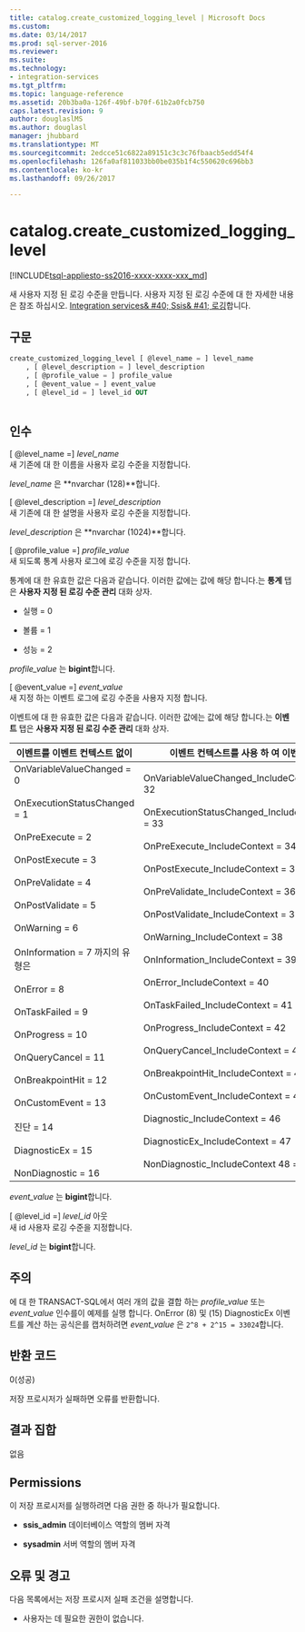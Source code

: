 ```yaml
---
title: catalog.create_customized_logging_level | Microsoft Docs
ms.custom: 
ms.date: 03/14/2017
ms.prod: sql-server-2016
ms.reviewer: 
ms.suite: 
ms.technology:
- integration-services
ms.tgt_pltfrm: 
ms.topic: language-reference
ms.assetid: 20b3ba0a-126f-49bf-b70f-61b2a0fcb750
caps.latest.revision: 9
author: douglaslMS
ms.author: douglasl
manager: jhubbard
ms.translationtype: MT
ms.sourcegitcommit: 2edcce51c6822a89151c3c3c76fbaacb5edd54f4
ms.openlocfilehash: 126fa0af811033bb0be035b1f4c550620c696bb3
ms.contentlocale: ko-kr
ms.lasthandoff: 09/26/2017

---
```

# <a name="catalogcreatecustomizedlogginglevel"></a>catalog.create_customized_logging_level
[!INCLUDE[tsql-appliesto-ss2016-xxxx-xxxx-xxx_md](../../includes/tsql-appliesto-ss2016-xxxx-xxxx-xxx-md.md)]

  새 사용자 지정 된 로깅 수준을 만듭니다. 사용자 지정 된 로깅 수준에 대 한 자세한 내용은 참조 하십시오. [Integration services& #40; Ssis& #41; 로깅](../../integration-services/performance/integration-services-ssis-logging.md)합니다.  
  
## <a name="syntax"></a>구문  
  
```sql  
create_customized_logging_level [ @level_name = ] level_name  
    , [ @level_description = ] level_description  
    , [ @profile_value = ] profile_value  
    , [ @event_value = ] event_value  
    , [ @level_id = ] level_id OUT  
  
```  
  
## <a name="arguments"></a>인수  
 [ @level_name =] *level_name*  
 새 기존에 대 한 이름을 사용자 로깅 수준을 지정합니다.  
  
 *level_name* 은 **nvarchar (128)**합니다.  
  
 [ @level_description =] *level_description*  
 새 기존에 대 한 설명을 사용자 로깅 수준을 지정합니다.  
  
 *level_description* 은 **nvarchar (1024)**합니다.  
  
 [ @profile_value =] *profile_value*  
 새 되도록 통계 사용자 로그에 로깅 수준을 지정 합니다.  
  
 통계에 대 한 유효한 값은 다음과 같습니다. 이러한 값에는 값에 해당 합니다.는 **통계** 탭은 **사용자 지정 된 로깅 수준 관리** 대화 상자.  
  
-   실행 = 0  
  
-   볼륨 = 1  
  
-   성능 = 2  
  
 *profile_value* 는 **bigint**합니다.  
  
 [ @event_value =] *event_value*  
 새 지정 하는 이벤트 로그에 로깅 수준을 사용자 지정 합니다.  
  
 이벤트에 대 한 유효한 값은 다음과 같습니다. 이러한 값에는 값에 해당 합니다.는 **이벤트** 탭은 **사용자 지정 된 로깅 수준 관리** 대화 상자.  
  
|이벤트를 이벤트 컨텍스트 없이|이벤트 컨텍스트를 사용 하 여 이벤트|  
|----------------------------------|-------------------------------|  
|OnVariableValueChanged = 0<br /><br /> OnExecutionStatusChanged = 1<br /><br /> OnPreExecute = 2<br /><br /> OnPostExecute = 3<br /><br /> OnPreValidate = 4<br /><br /> OnPostValidate = 5<br /><br /> OnWarning = 6<br /><br /> OnInformation = 7 까지의 유형은<br /><br /> OnError = 8<br /><br /> OnTaskFailed = 9<br /><br /> OnProgress = 10<br /><br /> OnQueryCancel = 11<br /><br /> OnBreakpointHit = 12<br /><br /> OnCustomEvent = 13<br /><br /> 진단 = 14<br /><br /> DiagnosticEx = 15<br /><br /> NonDiagnostic = 16|OnVariableValueChanged_IncludeContext = 32<br /><br /> OnExecutionStatusChanged_IncludeContext = 33<br /><br /> OnPreExecute_IncludeContext = 34<br /><br /> OnPostExecute_IncludeContext = 35<br /><br /> OnPreValidate_IncludeContext = 36<br /><br /> OnPostValidate_IncludeContext = 37<br /><br /> OnWarning_IncludeContext = 38<br /><br /> OnInformation_IncludeContext = 39<br /><br /> OnError_IncludeContext = 40<br /><br /> OnTaskFailed_IncludeContext = 41<br /><br /> OnProgress_IncludeContext = 42<br /><br /> OnQueryCancel_IncludeContext = 43<br /><br /> OnBreakpointHit_IncludeContext = 44<br /><br /> OnCustomEvent_IncludeContext = 45<br /><br /> Diagnostic_IncludeContext = 46<br /><br /> DiagnosticEx_IncludeContext = 47<br /><br /> NonDiagnostic_IncludeContext 48 =|  
  
 *event_value* 는 **bigint**합니다.  
  
 [ @level_id =] *level_id* 아웃  
 새 id 사용자 로깅 수준을 지정합니다.  
  
 *level_id* 는 **bigint**합니다.  
  
## <a name="remarks"></a>주의  
 에 대 한 TRANSACT-SQL에서 여러 개의 값을 결합 하는 *profile_value* 또는 *event_value* 인수를이 예제를 실행 합니다. OnError (8) 및 (15) DiagnosticEx 이벤트를 계산 하는 공식은를 캡처하려면 *event_value* 은 `2^8 + 2^15 = 33024`합니다.  
  
## <a name="return-codes"></a>반환 코드  
 0(성공)  
  
 저장 프로시저가 실패하면 오류를 반환합니다.  
  
## <a name="result-set"></a>결과 집합  
 없음  
  
## <a name="permissions"></a>Permissions  
 이 저장 프로시저를 실행하려면 다음 권한 중 하나가 필요합니다.  
  
-   **ssis_admin** 데이터베이스 역할의 멤버 자격  
  
-   **sysadmin** 서버 역할의 멤버 자격  
  
## <a name="errors-and-warnings"></a>오류 및 경고  
 다음 목록에서는 저장 프로시저 실패 조건을 설명합니다.  
  
-   사용자는 데 필요한 권한이 없습니다.  
  
  
